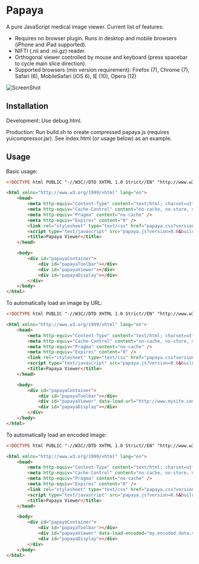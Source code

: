Papaya
======

A pure JavaScript medical image viewer.  Current list of features:
- Requires no browser plugin.  Runs in desktop and mobile browsers (iPhone and iPad supported).
- NIFTI (.nii and .nii.gz) reader.
- Orthogonal viewer controlled by mouse and keyboard (press spacebar to cycle main slice direction).
- Supported browsers (min version requirement): Firefox (7), Chrome (7), Safari (6), MobileSafari (iOS 6), IE (10), Opera (12)

![ScreenShot](https://raw.github.com/rii-mango/Papaya/master/README-img.png)

Installation
------
Development: Use debug.html.

Production: Run build.sh to create compressed papaya.js (requires yuicompressor.jar).  See index.html (or usage below) as an example.


Usage
------
Basic usage:
```html
<!DOCTYPE html PUBLIC "-//W3C//DTD XHTML 1.0 Strict//EN" "http://www.w3.org/TR/xhtml1/DTD/xhtml1-strict.dtd">

<html xmlns="http://www.w3.org/1999/xhtml" lang="en">
    <head>
        <meta http-equiv="Content-Type" content="text/html; charset=utf-8"/>
        <meta http-equiv="Cache-Control" content="no-cache, no-store, must-revalidate" />
        <meta http-equiv="Pragma" content="no-cache" />
        <meta http-equiv="Expires" content="0" />
        <link rel="stylesheet" type="text/css" href="papaya.css?version=0.6&build=48" />
        <script type="text/javascript" src="papaya.js?version=0.6&build=48"></script>
        <title>Papaya Viewer</title>
    </head>

    <body>
        <div id="papayaContainer">
            <div id="papayaToolbar"></div>
            <div id="papayaViewer"></div>
            <div id="papayaDisplay"></div>
        </div>
    </body>
</html>
```

To automatically load an image by URL:
```html
<!DOCTYPE html PUBLIC "-//W3C//DTD XHTML 1.0 Strict//EN" "http://www.w3.org/TR/xhtml1/DTD/xhtml1-strict.dtd">

<html xmlns="http://www.w3.org/1999/xhtml" lang="en">
    <head>
        <meta http-equiv="Content-Type" content="text/html; charset=utf-8"/>
        <meta http-equiv="Cache-Control" content="no-cache, no-store, must-revalidate" />
        <meta http-equiv="Pragma" content="no-cache" />
        <meta http-equiv="Expires" content="0" />
        <link rel="stylesheet" type="text/css" href="papaya.css?version=0.6&build=48" />
        <script type="text/javascript" src="papaya.js?version=0.6&build=48"></script>
        <title>Papaya Viewer</title>
    </head>

    <body>
        <div id="papayaContainer">
            <div id="papayaToolbar"></div>
            <div id="papayaViewer" data-load-url="http://www.mysite.com/myimages/myimage.nii.gz"></div>
            <div id="papayaDisplay"></div>
        </div>
    </body>
</html>
```

To automatically load an encoded image:
```html
<!DOCTYPE html PUBLIC "-//W3C//DTD XHTML 1.0 Strict//EN" "http://www.w3.org/TR/xhtml1/DTD/xhtml1-strict.dtd">

<html xmlns="http://www.w3.org/1999/xhtml" lang="en">
    <head>
        <meta http-equiv="Content-Type" content="text/html; charset=utf-8"/>
        <meta http-equiv="Cache-Control" content="no-cache, no-store, must-revalidate" />
        <meta http-equiv="Pragma" content="no-cache" />
        <meta http-equiv="Expires" content="0" />
        <link rel="stylesheet" type="text/css" href="papaya.css?version=0.6&build=48" />
        <script type="text/javascript" src="papaya.js?version=0.6&build=48"></script>
        <title>Papaya Viewer</title>
    </head>

    <body>
        <div id="papayaContainer">
            <div id="papayaToolbar"></div>
            <div id="papayaViewer" data-load-encoded="my.encoded.data.var"></div>
            <div id="papayaDisplay"></div>
        </div>
    </body>
</html>
```
